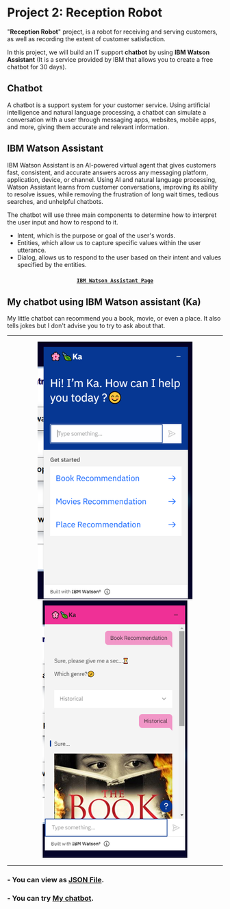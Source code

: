 # Project 2: Reception Robot
"**Reception Robot**" project, is a robot for receiving and serving customers, as well as recording the extent of customer satisfaction.

In this project, we will build an IT support **chatbot** by using **IBM Watson Assistant** (It is a service provided by IBM that allows you to create a free chatbot for 30 days).

## Chatbot
A chatbot is a support system for your customer service. Using artificial intelligence and natural language processing, a chatbot can simulate a conversation with a user through messaging apps, websites, mobile apps, and more, giving them accurate and relevant information.

## IBM Watson Assistant

IBM Watson Assistant is an AI-powered virtual agent that gives customers fast, consistent, and accurate answers across any messaging platform, application, device, or channel. Using AI and natural language processing, Watson Assistant learns from customer conversations, improving its ability to resolve issues, while removing the frustration of long wait times, tedious searches, and unhelpful chatbots.

The chatbot will use three main components to determine how to interpret the user input and how to respond to it.
* Intent, which is the purpose or goal of the user's words.
* Entities, which allow us to capture specific values within the user utterance.
* Dialog, allows us to respond to the user based on their intent and values specified by the entities.

#### <p align="center"> [`IBM Watson Assistant Page`](https://www.ibm.com/cloud/watson-assistant/)</p>

## My chatbot using IBM Watson assistant (Ka)
My little chatbot can recommend you a book, movie, or even a place. It also tells jokes but I don't advise you to try to ask about that.

***
<p align="center">
  <img height="600" src="https://github.com/KawtherAH/Project2-Reception-robot/blob/main/chatbot%20img%201.png">
  <img height="600" src="https://github.com/KawtherAH/Project2-Reception-robot/blob/main/chatbot%20img%202.png">
</p>

***

### - You can view as [JSON File]().

### - You can try [My chatbot](https://kawtherah.github.io/FR_ControlPanel/).


